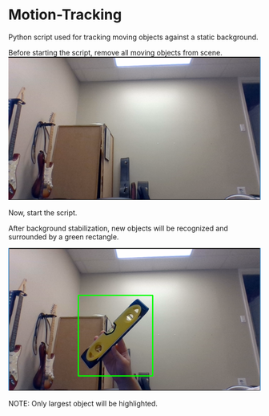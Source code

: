 # Motion-Tracking
Python script used for tracking moving objects against a static background.


Before starting the script, remove all moving objects from scene.
![](https://github.com/ethanshattuck/Motion-Tracking/blob/master/Docs/Background.png)

Now, start the script.

After background stabilization, new objects will be recognized and surrounded by a green rectangle.

![](https://github.com/ethanshattuck/Motion-Tracking/blob/master/Docs/DetectedObject.png)

NOTE: Only largest object will be highlighted.
